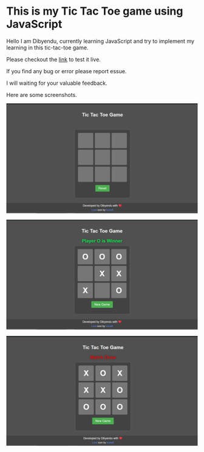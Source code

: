 # This is my Tic Tac Toe game using JavaScript
Hello I am Dibyendu, currently learning JavaScript and try to implement my learning in this tic-tac-toe game.

Please checkout the [link](https://tic-tac-toe-xi-gold.vercel.app/) to test it live.

If you find any bug or error please report essue.

I will waiting for your valuable feedback.

Here are some screenshots.

![Screenshot 1](img/Screenshot1.png)

![Screenshot 2](img/Screenshot2.png)

![Screenshot 3](img/Screenshot3.png)